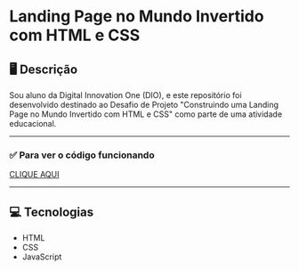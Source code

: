 # Landing Page no Mundo Invertido com HTML e CSS

## 🖥️ Descrição

Sou aluno da Digital Innovation One (DIO), e este repositório foi desenvolvido destinado ao Desafio de Projeto "Construindo uma Landing Page no Mundo Invertido com HTML e CSS" como parte de uma atividade educacional.

---

### ✅ Para ver o código funcionando 

[CLIQUE AQUI](https://italoarthur37.github.io/projeto-html-css-mundo-invertido/)

---

## 💻 Tecnologias
- HTML
- CSS
- JavaScript

